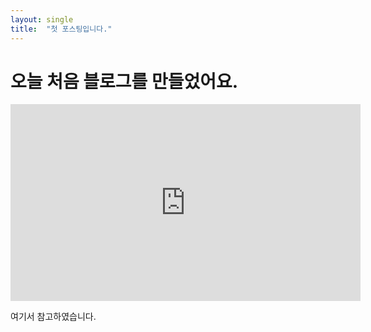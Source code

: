```yaml
---
layout: single
title:  "첫 포스팅입니다."
---
```


# 오늘 처음 블로그를 만들었어요.
<iframe width="560" height="315" src="https://www.youtube-nocookie.com/embed/ACzFIAOsfpM?si=bl5ehorqG9YwokDM" title="YouTube video player" frameborder="0" allow="accelerometer; autoplay; clipboard-write; encrypted-media; gyroscope; picture-in-picture; web-share" referrerpolicy="strict-origin-when-cross-origin" allowfullscreen></iframe> 

여기서 참고하였습니다.
